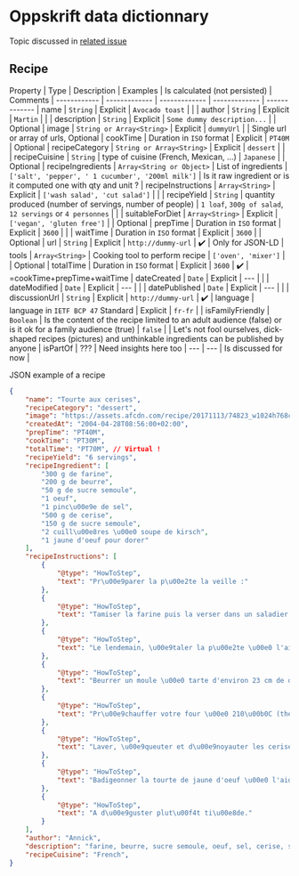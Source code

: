 # Oppskrift data dictionnary
Topic discussed in [related issue](https://github.com/Oppskrift/oppskrift_api/issues/5)

## Recipe

Property | Type | Description | Examples | Is calculated (not persisted) | Comments |
------------ | ------------- | ------------- | ------------- | ------------- |
name | `String` | Explicit | `Avocado toast` | |  |
author | `String` | Explicit | `Martin` |  |  |
description | `String` | Explicit | `Some dummy description...` |  | Optional |
image | `String or Array<String>` | Explicit | `dummyUrl` |  | Single url or array of urls, Optional |
cookTime | Duration in `ISO` format | Explicit | `PT40M` | Optional |
recipeCategory | `String or Array<String>` | Explicit | `dessert` |  |  |
recipeCuisine | `String` | type of cuisine (French, Mexican, …) | `Japanese` |  | Optional |
recipeIngredients | `Array<String or Object>` | List of ingredients | `['salt', 'pepper', ' 1 cucumber', '200ml milk']` | Is it raw ingredient or is it computed one with qty and unit ? |
recipeInstructions | `Array<String>` | Explicit | `['wash salad', 'cut salad']` |  |  |
recipeYield | `String` | quantity produced (number of servings, number of people) | `1 loaf`, `300g of salad`, `12 servings` or `4 personnes` |  |  |
suitableForDiet | `Array<String>` | Explicit | `['vegan', 'gluten free']` |  | Optional |
prepTime | Duration in `ISO` format | Explicit | `3600` |  |  |
waitTime | Duration in `ISO` format | Explicit | `3600` |  | Optional |
url | `String` | Explicit | `http://dummy-url` | ✔️ | Only for JSON-LD |
tools | `Array<String>` | Cooking tool to perform recipe | `['oven', 'mixer']` |  | Optional |
totalTime | Duration in `ISO` format | Explicit | `3600` | ✔️ | =cookTime+prepTime+waitTime | 
dateCreated | `Date` | Explicit | --- |  |  |
dateModified | `Date` | Explicit | --- |  |  |
datePublished | `Date` | Explicit | --- |  |  |
discussionUrl | `String` | Explicit | `http://dummy-url` | ✔️ |
language | language in `IETF BCP 47` Standard | Explicit | `fr-fr` |  |
isFamilyFriendly | `Boolean` | Is the content of the recipe limited to an adult audience (false) or is it ok for a family audience (true) | `false` |  | Let's not fool ourselves, dick-shaped recipes (pictures) and unthinkable ingredients can be published by anyone |
isPartOf | ??? | Need insights here too | --- | --- | Is discussed for now |

JSON example of a recipe
```json
{
    "name": "Tourte aux cerises",
    "recipeCategory": "dessert",
    "image": "https://assets.afcdn.com/recipe/20171113/74823_w1024h768c1cx2597cy1731cxt0cyt0cxb5195cyb3463.jpg",
    "createdAt": "2004-04-28T08:56:00+02:00",
    "prepTime": "PT40M",
    "cookTime": "PT30M",
    "totalTime": "PT70M", // Virtual !
    "recipeYield": "6 servings",
    "recipeIngredient": [
        "300 g de farine",
        "200 g de beurre",
        "50 g de sucre semoule",
        "1 oeuf",
        "1 pinc\u00e9e de sel",
        "500 g de cerise",
        "150 g de sucre semoule",
        "2 cuill\u00e8res \u00e0 soupe de kirsch",
        "1 jaune d'oeuf pour dorer"
    ],
    "recipeInstructions": [
        {
            "@type": "HowToStep",
            "text": "Pr\u00e9parer la p\u00e2te la veille :"
        },
        {
            "@type": "HowToStep",
            "text": "Tamiser la farine puis la verser dans un saladier et creuser une fontaine. D\u00e9poser au centre les morceaux de beurre ramolli, l'oeuf entier, le sucre et le sel. Bien m\u00e9langer et p\u00e9trir du bout des doigts, puis rouler la p\u00e2te en boule et la laisser reposer 1 journ\u00e9e."
        },
        {
            "@type": "HowToStep",
            "text": "Le lendemain, \u00e9taler la p\u00e2te \u00e0 l'aide d'un rouleau sur un plan de travail propre et farin\u00e9."
        },
        {
            "@type": "HowToStep",
            "text": "Beurrer un moule \u00e0 tarte d'environ 23 cm de diam\u00e8tre puis y d\u00e9poser la moiti\u00e9 de la p\u00e2te et r\u00e9server l'autre moiti\u00e9."
        },
        {
            "@type": "HowToStep",
            "text": "Pr\u00e9chauffer votre four \u00e0 210\u00b0C (thermostat 7)."
        },
        {
            "@type": "HowToStep",
            "text": "Laver, \u00e9queuter et d\u00e9noyauter les cerises (on peut utiliser des cerises en bocaux). Les s\u00e9cher puis les disposer sur le fond de tarte. Saupoudrer les cerises de sucre, puis arroser de kirsch. Couvrir avec l'autre moiti\u00e9 de la p\u00e2te, bien souder les bords."
        },
        {
            "@type": "HowToStep",
            "text": "Badigeonner la tourte de jaune d'oeuf \u00e0 l'aide d'un pinceau pour faire dorer puis enfourner 30 min \u00e0 four chaud."
        },
        {
            "@type": "HowToStep",
            "text": "A d\u00e9guster plut\u00f4t ti\u00e8de."
        }
    ],
    "author": "Annick",
    "description": "farine, beurre, sucre semoule, oeuf, sel, cerise, sucre semoule, kirsch, jaune d'oeuf",
    "recipeCuisine": "French",
}
```
